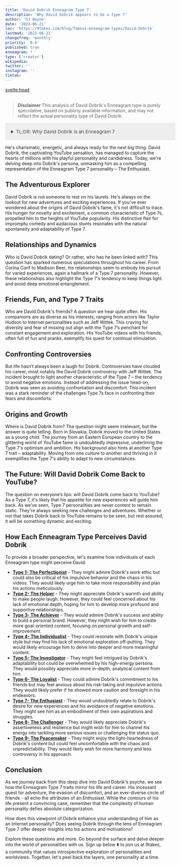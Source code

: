 ```yaml
---
title: 'David Dobrik Enneagram Type 7'
description: 'Why David Dobrik appears to be a type 7'
author: 'DJ Wayne'
date: '2023-06-21'
loc: 'https://9takes.com/blog/famous-enneagram-types/David-Dobrik'
lastmod: '2023-06-21'
changefreq: 'monthly'
priority: '0.6'
published: true
enneagram: 7
type: ['creator']
wikipedia:
twitter: ''
instagram: ''
tiktok:
---
```


<!-- notes: dating, come back to youtube, where he is from, when did he become famous, controversy with jeff wittek, David Dobrik and Taylor Hudson, girlfriend friends -->

<svelte:head>

  <meta property="og:image" content="https://9takes.com/types/7s/David-Dobrik.webp" />
  <link rel="canonical" href="https://9takes.com/blog/famous-enneagram-types/David-Dobrik">
</svelte:head>
<script>
	import  PopCard  from "../../../lib/components/atoms/PopCard.svelte";
</script>
<div
	style="display: flex;
    justify-content: center;
    margin: 1rem 0;
	"
>
	<PopCard
		image={`/types/7s/${'David-Dobrik'}.webp`}
		showIcon={false}
		text="David Dobrik"
		subtext=""
	/>
</div>

> **Disclaimer** This analysis of David Dobrik's Enneagram type is purely speculative, based on publicly available information, and may not reflect the actual personality type of David Dobrik.

<details>
<summary class="accordion">TL;DR: Why David Dobrik is an Enneagram 7</summary>
<div class="panel">
<ul>
<li><b>The Ever-Seeking Enthusiast</b>: David Dobrik, the YouTube sensation, is an engaging example of Enneagram Type 7 personality - The Enthusiast. Known for his energetic demeanor and adventurous spirit, Dobrik's perpetual pursuit of novelty, as seen in his diverse interests and relationships, aligns with the Type 7’s quest for constant stimulation and fear of missing out.</li>
<li><b>The Inner Dynamics</b>: Beneath the fun-filled facade, Dobrik's internal world may be a constant whirl of planning the next exciting experience, as is common with Type 7 personalities. He likely grapples with the pressure of keeping things light-hearted, avoiding deeper emotions, and maintaining an image of endless enthusiasm, both privately and publicly.</li>
<li><b>Navigating Controversies</b>: Dobrik's avoidance of negative emotions during controversies, notably the incident with Jeff Wittek, connects with the Type 7’s fear of pain and discomfort. It serves as a reminder of Type 7's childhood wounds, where they may have felt the need to maintain a cheerful exterior to cope with a fear of deprivation or pain.</li>
<li><b>Motivated by Desire for Freedom</b>: Dobrik's actions, whether it's his pursuit of varied experiences or his journey from Slovakia to YouTube fame, all trace back to the Type 7's core motivation – the desire for freedom and satisfaction. As a Type 7, Dobrik strives to evade limitations, seeking fulfillment in new experiences, mirroring his enthusiastic and dynamic personality.</li>
</ul>
  </div>
</details>

<p class="firstLetter">He's charismatic, energetic, and always ready for the next big thing. David Dobrik, the captivating YouTube sensation, has managed to capture the hearts of millions with his playful personality and candidness. Today, we're delving deep into Dobrik's persona, unmasking him as a compelling representation of the Enneagram Type 7 personality – The Enthusiast.</p>

## The Adventurous Explorer

David Dobrik is not someone to rest on his laurels. He's always on the lookout for new adventures and exciting experiences. If you've ever wondered about the origins of David Dobrik's fame, it's not difficult to trace. His hunger for novelty and excitement, a common characteristic of Type 7s, propelled him to the heights of YouTube popularity. His distinctive flair for impromptu comedy and audacious stunts resonates with the natural spontaneity and adaptability of Type 7.

## Relationships and Dynamics

Who is David Dobrik dating? Or rather, who has he been linked with? This question has sparked numerous speculations throughout his career. From Corina Conf to Madison Beer, his relationships seem to embody his pursuit for varied experiences, again a hallmark of a Type 7 personality. However, these relationships also highlight the Type 7's tendency to keep things light and avoid deep emotional entanglement.

## Friends, Fun, and Type 7 Traits

Who are David Dobrik's friends? A question we hear quite often. His companions are as diverse as his interests, ranging from actors like Taylor Hudson to Internet personalities such as Jeff Wittek. This craving for diversity and fear of missing out align with the Type 7’s penchant for constant engagement and exploration. His YouTube videos with his friends, often full of fun and pranks, exemplify his quest for continual stimulation.

## Confronting Controversies

But life hasn’t always been a laugh for Dobrik. Controversies have clouded his career, most notably the David Dobrik controversy with Jeff Wittek. The incident brought to light another characteristic of the Type 7 – the tendency to avoid negative emotions. Instead of addressing the issue head-on, Dobrik was seen as avoiding confrontation and discomfort. This incident was a stark reminder of the challenges Type 7s face in confronting their fears and discomforts.

## Origins and Growth

Where is David Dobrik from? The question might seem irrelevant, but the answer is quite telling. Born in Slovakia, Dobrik moved to the United States as a young child. The journey from an Eastern European country to the glittering world of YouTube fame is undoubtedly impressive, underlining the Type 7's optimism and ambition. His background also hints at another Type 7 trait – adaptability. Moving from one culture to another and thriving in it exemplifies the Type 7's ability to adapt to new circumstances.

## The Future: Will David Dobrik Come Back to YouTube?

The question on everyone’s lips: will David Dobrik come back to YouTube? As a Type 7, it's likely that his appetite for new experiences will guide him back. As we've seen, Type 7 personalities are never content to remain static. They're always seeking new challenges and adventures. Whether or not that takes Dobrik back to YouTube remains to be seen, but rest assured, it will be something dynamic and exciting.

## How Each Enneagram Type Perceives David Dobrik

To provide a broader perspective, let's examine how individuals of each Enneagram type might perceive David:

- **[Type 1- The Perfectionist](/blog/enneagram/enneagram-type-1)** - They might admire Dobrik's work ethic but could also be critical of his impulsive behavior and the chaos in his videos. They would likely urge him to take more responsibility and plan his actions meticulously.
- **[Type 2- The Helper](/blog/enneagram/enneagram-type-2)** - They might appreciate Dobrik's warmth and ability to make people laugh. However, they could feel concerned about his lack of emotional depth, hoping for him to develop more profound and supportive relationships.
- **[Type 3- The Achiever](/blog/enneagram/enneagram-type-3)** - They would admire Dobrik's success and ability to build a personal brand. However, they might wish for him to create more goal-oriented content, focusing on personal growth and self-improvement.
- **[Type 4- The Individualist](/blog/enneagram/enneagram-type-4)** - They could resonate with Dobrik's unique style but may find his lack of emotional exploration off-putting. They would likely encourage him to delve into deeper and more meaningful content.
- **[Type 5- The Investigator](/blog/enneagram/enneagram-type-5)** - They might feel intrigued by Dobrik's adaptability but could be overwhelmed by his high-energy persona. They would possibly appreciate more in-depth, analytical content from him.
- **[Type 6- The Loyalist](/blog/enneagram/enneagram-type-6)** - They could admire Dobrik's commitment to his friends but may feel anxious about his risk-taking and impulsive actions. They would likely prefer if he showed more caution and foresight in his endeavors.
- **[Type 7- The Enthusiast](/blog/enneagram/enneagram-type-7)** - They would undoubtedly relate to Dobrik's desire for new experiences and his avoidance of negative emotions. They might see him as an embodiment of their own aspirations and struggles.
- **[Type 8- The Challenger](/blog/enneagram/enneagram-type-8)** - They would likely appreciate Dobrik's assertiveness and resilience but might wish for him to channel his energy into tackling more serious issues or challenging the status quo.
- **[Type 9- The Peacemaker](/blog/enneagram/enneagram-type-9)** - They might enjoy the light-heartedness of Dobrik's content but could feel uncomfortable with the chaos and unpredictability. They would likely wish for more harmony and less controversy in his approach.

## Conclusion

As we journey back from this deep dive into David Dobrik's psyche, we see how the Enneagram Type 7 traits mirror his life and career. His incessant quest for adventure, the evasion of discomfort, and an ever-diverse circle of friends - all echo the attributes of an Enthusiast. While the contours of his life present a convincing case, remember that the complexity of human personality defies absolute categorization.

How does this viewpoint of Dobrik enhance your understanding of him as an Internet personality? Does seeing Dobrik through the lens of Enneagram Type 7 offer deeper insights into his actions and motivations?

Explore these questions and more. Go beyond the surface and delve deeper into the world of personalities with us. Sign up below ⬇️ to join us at 9takes, a community that values introspective exploration of personalities and worldviews. Together, let's peel back the layers, one personality at a time.

<div>
<script type="application/ld+json">
	{
  "@graph": [
    {
      "@type": "http://schema.org/Article",
      "http://schema.org/articleBody": "This article explores the personality traits of David Dobrik from the perspective of the Enneagram Type 7. Known for his enthusiasm, adventure-seeking nature, and ability to entertain, David embodies many characteristics of Type 7 personalities. The article discusses various facets of David's life and career that demonstrate his Type 7 characteristics, including his YouTube success, inner world, controversies, and core motivation.",
      "http://schema.org/author": {
        "@type": "http://schema.org/Person",
        "http://schema.org/name": "DJ Wayne"
      },
      "http://schema.org/dateModified": {
        "@type": "http://schema.org/Date",
        "@value": "2023-06-22"
      },
      "http://schema.org/datePublished": {
        "@type": "http://schema.org/Date",
        "@value": "2023-06-22"
      },
      "http://schema.org/description": "This blog post examines the reasons why David Dobrik might be an Enneagram Type 7. It focuses on his personality traits, his motivations, his inner world, controversies he's faced, and how these elements might be related to the core attributes of a Type 7.",
      "http://schema.org/headline": "Unraveling David Dobrik: An Insight Into His Enneagram Type 7 Personality",
      "http://schema.org/image": {
        "@type": "http://schema.org/ImageObject",
        "http://schema.org/height": 800,
        "http://schema.org/url": {
          "@id": "https://9takes.com/types/7s/David-Dobrik.webp"
        },
        "http://schema.org/width": 1200
      },
      "http://schema.org/mainEntityOfPage": {
        "@id": "https://9takes.com/blog/famous-enneagram-types/David-Dobrik",
        "@type": "http://schema.org/WebPage"
      },
      "http://schema.org/mentions": {
        "@type": "http://schema.org/Person",
        "http://schema.org/name": "David Dobrik",
        "http://schema.org/sameAs": [
          {
            "@id": "https://en.wikipedia.org/wiki/David_Dobrik"
          },
          {
            "@id": "https://twitter.com/DavidDobrik"
          },
          {
            "@id": "https://www.instagram.com/daviddobrik/"
          },
          {
            "@id": "https://www.tiktok.com/@daviddobrik"
          }
        ]
      },
      "http://schema.org/publisher": {
        "@type": "http://schema.org/Organization",
        "http://schema.org/logo": {
          "@type": "http://schema.org/ImageObject",
          "http://schema.org/height": 60,
          "http://schema.org/url": {
            "@id": "https://9takes.com/brand/darkRubix.png"
          },
          "http://schema.org/width": 600
        },
        "http://schema.org/name": "9takes"
      }
    },
    {
      "@type": "http://schema.org/FAQPage",
      "http://schema.org/mainEntity": [
        {
          "@type": "http://schema.org/Question",
          "http://schema.org/acceptedAnswer": {
            "@type": "http://schema.org/Answer",
            "http://schema.org/text": "David Dobrik exhibits many characteristics associated with Enneagram Type 7 personalities. This includes his enthusiasm, desire for new experiences, and ability to entertain. These characteristics are deeply rooted in his desire to avoid pain and pursue pleasure, which is a core motivation for Type 7 individuals."
          },
          "http://schema.org/name": "Why is David Dobrik considered an Enneagram Type 7?"
        },
        {
          "@type": "http://schema.org/Question",
          "http://schema.org/acceptedAnswer": {
            "@type": "http://schema.org/Answer",
            "http://schema.org/text": "David's success on YouTube, his constant pursuit of new adventures, and his resilience in the face of controversies are all indicative of his Type 7 personality. Moreover, his constant energy and drive also reflect the strengths and growth potential of Type 7 individuals."
          },
          "http://schema.org/name": "What are some examples of David Dobrik's Type 7 characteristics?"
        },
        {
          "@type": "http://schema.org/Question",
          "http://schema.org/acceptedAnswer": {
            "@type": "http://schema.org/Answer",
            "http://schema.org/text": "David Dobrik is well-known for his charismatic and energetic personality. He is adventurous, fun-loving, and tends to be in the public eye often. However, these descriptions are based on public perception and his portrayed image in the media. To know his exact personality, one would have to know him personally."
          },
          "http://schema.org/name": "What is David Dobrik's personality?"
        },
        {
          "@type": "http://schema.org/Question",
          "http://schema.org/acceptedAnswer": {
            "@type": "http://schema.org/Answer",
            "http://schema.org/text": "David Dobrik is an Enneagram type 7, also known as The Enthusiast. This Enneagram type is enthusiastic, adventurous, and pleasure-seeking, often motivated by a desire to be happy and avoid pain. Please note that this information is based on public information and not directly confirmed by David Dobrik himself."
          },
          "http://schema.org/name": "What is David Dobrik's Enneagram type?"
        }
      ]
    }
  ]
}
</script>
</div>

<style>
  .accordion {

    background-color: #eee;
    color: #444;
    cursor: pointer;
    padding: 18px;
    width: 100%;
    border: none;
    text-align: left;
    outline: none;
    font-size: 15px;
    transition: 0.4s;

  }

  /*.panel:hover {

    background-color: #ccc;

}*/

  .panel {

    padding: 18px;
    /*display: none;*/
    background-color: white;
    overflow: hidden;

  }
</style>
